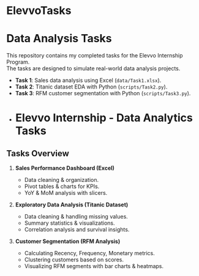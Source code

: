 # ElevvoTasks
# Data Analysis Tasks

This repository contains my completed tasks for the Elevvo Internship Program.  
The tasks are designed to simulate real-world data analysis projects.

- **Task 1**: Sales data analysis using Excel (`data/Task1.xlsx`).
- **Task 2**: Titanic dataset EDA with Python (`scripts/Task2.py`).
- **Task 3**: RFM customer segmentation with Python (`scripts/Task3.py`).
- # Elevvo Internship - Data Analytics Tasks

## **Tasks Overview**
1. **Sales Performance Dashboard (Excel)**  
   - Data cleaning & organization.
   - Pivot tables & charts for KPIs.
   - YoY & MoM analysis with slicers.

2. **Exploratory Data Analysis (Titanic Dataset)**  
   - Data cleaning & handling missing values.
   - Summary statistics & visualizations.
   - Correlation analysis and survival insights.

3. **Customer Segmentation (RFM Analysis)**  
   - Calculating Recency, Frequency, Monetary metrics.
   - Clustering customers based on scores.
   - Visualizing RFM segments with bar charts & heatmaps.



